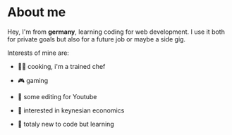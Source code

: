 
# About me


Hey, I'm from **germany**, learning coding for web development. I use it both for private goals but also for a future job or maybe a side gig. 

Interests of mine are:

- 👨‍🍳 cooking, i'm a trained chef
- 🎮 gaming
- 📼 some editing for Youtube
- 💸 interested in keynesian economics

- 🤔 totaly new to code but learning 


